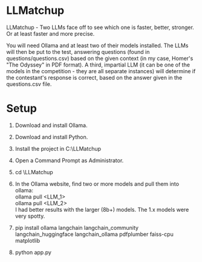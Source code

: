 # LLMatchup
LLMatchup - Two LLMs face off to see which one is faster, better, stronger. Or at least faster and more precise.

You will need Ollama and at least two of their models installed. The LLMs will then be put to the test, answering questions (found in questions/questions.csv) based on the given context (in my case, Homer's "The Odyssey" in PDF format). A third, impartial LLM (it can be one of the models in the competition - they are all separate instances) will determine if the contestant's response is correct, based on the answer given in the questions.csv file.

# Setup
1. Download and install Ollama.

2. Download and install Python.

3. Install the project in C:\LLMatchup

4. Open a Command Prompt as Administrator.

5. cd \LLMatchup

6. In the Ollama website, find two or more models and pull them into ollama:<br>
   ollama pull <LLM_1><br>
   ollama pull <LLM_2><br>
   I had better results with the larger (8b+) models. The 1.x models were very spotty.

8. pip install ollama langchain langchain_community langchain_huggingface langchain_ollama pdfplumber faiss-cpu matplotlib

9. python app.py

